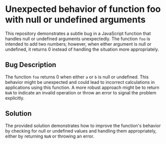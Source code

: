 # Unexpected behavior of function foo with null or undefined arguments

This repository demonstrates a subtle bug in a JavaScript function that handles null or undefined arguments unexpectedly. The function `foo` is intended to add two numbers; however, when either argument is null or undefined, it returns 0 instead of handling the situation more appropriately.

## Bug Description
The function `foo` returns 0 when either `a` or `b` is null or undefined. This behavior might be unexpected and could lead to incorrect calculations in applications using this function.  A more robust approach might be to return `NaN` to indicate an invalid operation or throw an error to signal the problem explicitly.

## Solution
The provided solution demonstrates how to improve the function's behavior by checking for null or undefined values and handling them appropriately, either by returning `NaN` or throwing an error.